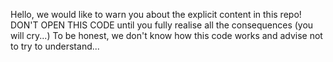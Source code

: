 Hello, we would like to warn you about the explicit content in this repo!
DON'T OPEN THIS CODE until you fully realise all the consequences (you will cry...)
To be honest, we don't know how this code works and advise not to try to understand...
